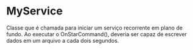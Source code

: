 # MyService
Classe que é chamada para iniciar um serviço recorrente em plano de fundo. Ao executar o OnStarCommand(), deveria ser capaz de escrever dados em um arquivo a cada dois segundos.
